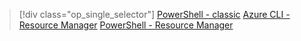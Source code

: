 > [!div class="op_single_selector"]
> [PowerShell - classic](../articles/dns/dns-reverse-dns-record-operations-classic-ps.md)
> [Azure CLI - Resource Manager](../articles/dns/dns-reverse-dns-record-operations-cli.md)
> [PowerShell - Resource Manager](../articles/dns/dns-reverse-dns-record-operations-ps.md)
